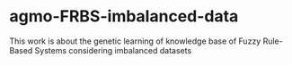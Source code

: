 # agmo-FRBS-imbalanced-data
This work is about the genetic learning of knowledge base of Fuzzy Rule-Based Systems considering imbalanced datasets
